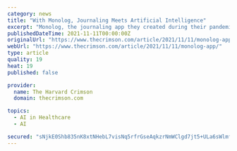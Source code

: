 ```yaml
---
category: news
title: "With Monolog, Journaling Meets Artificial Intelligence"
excerpt: "Monolog, the journaling app they created during their pandemic gap years, is designed to do just that. With Monolog, a user can describe their day through text or speech. After a few logs, the app will notice trends across their entries and identify how they’re feeling about certain events,"
publishedDateTime: 2021-11-11T00:00:00Z
originalUrl: "https://www.thecrimson.com/article/2021/11/11/monolog-app/"
webUrl: "https://www.thecrimson.com/article/2021/11/11/monolog-app/"
type: article
quality: 19
heat: 19
published: false

provider:
  name: The Harvard Crimson
  domain: thecrimson.com

topics:
  - AI in Healthcare
  - AI

secured: "sNjkE0Shb835nK8xtNHebL7visNq5rfrGseAqkzrNmWClgd7jt5+ULa6sWlmfY9bMIbWRNWBsmd3Fpaga/MBoBqgfm4CxmmwCNiU+YpgWeDiTaT6kmEiSTIBHMfWyhyozWf8HPkuDz0JvlpKJxqQlYrVMsA+YHTcgRF1z9VmrnakYIBJAZ7758TqtUlFA391p1zcbTLAR2YgP1SFcXQ5SYXM/+O5sSMJ5m6g6jMsMxKJyhhyaU0rSsBEASx/Q4dwsl00xe17BWHHn2JjqFQYOLWQuQS4C+5Wlbt1jfb/GB1gsz93pk6oJtIAzS2yuycMY1O5pRZnEKPmHKA/x5yKleznbwPJUyBMbgMaootFRWs=;nTkWxfhA8WNcOcNUNlf/vw=="
---
```



